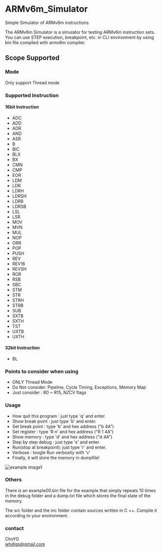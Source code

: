 # ARMv6m_Simulator
Simple Simulator of ARMv6m instructions

The ARMv6m Simulator is a simulator for testing ARMv6m instruction sets. You can use STEP execution, breakpoint, etc. in CLI environment by using bin file compiled with armv6m compiler.

## Scope Supported
### Mode
Only support Thread mode
### Supported Instruction
#### 16bit Instruction
* ADC
* ADD
* ADR
* AND
* ASR
* B
* BIC
* BLX
* BX
* CMN
* CMP
* EOR
* LDM
* LDR
* LDRH
* LDRSH
* LDRB
* LDRSB
* LSL
* LSR
* MOV
* MVN
* MUL
* NOP
* ORR
* POP
* PUSH
* REV
* REV16
* REVSH
* ROR
* RSB
* SBC
* STM
* STR
* STRH
* STRB
* SUB
* SXTB
* SXTH
* TST
* UXTB
* UXTH

#### 32bit Instruction
* BL

### Points to consider when using

* ONLY Thread Mode
* Do Not consider: Pipeline, Cycle Timing, Exceptions, Memory Map
* Just consider : R0 ~ R15, NZCV flags

### Usage
* How quit this program  : just type 'q' and enter.
* Show break point       : just type 'b' and enter.
* Set break point        : type 'b'   and hex address ("b 4A")
* Set register           : type 'R n' and hex address ("R 1 4A")
* Show memory            : type 'd'   and hex address ("d 4A")
* Step by step debug     : just type 's' and enter.
* Run(stop at breakpoint): just type 'r' and enter.
* Verbose                : toogle Run verbosity with 'v'
* Finally, it will store the memory in dumpfile!

![example image1](http://i.imgur.com/4O15uYH.png)

### Others

There is an example00.bin file for the example that simply repeats 10 times in the debug folder and a dump.txt file which stores the final state of the memory.

The src folder and the inc folder contain sources written in C ++. Compile it according to your environment.

### contact
ChoYG  
whdlgp@gmail.com
